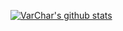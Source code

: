 [![VarChar's github stats](https://github-readme-stats.vercel.app/api?username=VarChar42&count_private=true&show_icons=true)](https://github.com/VarChar42)
